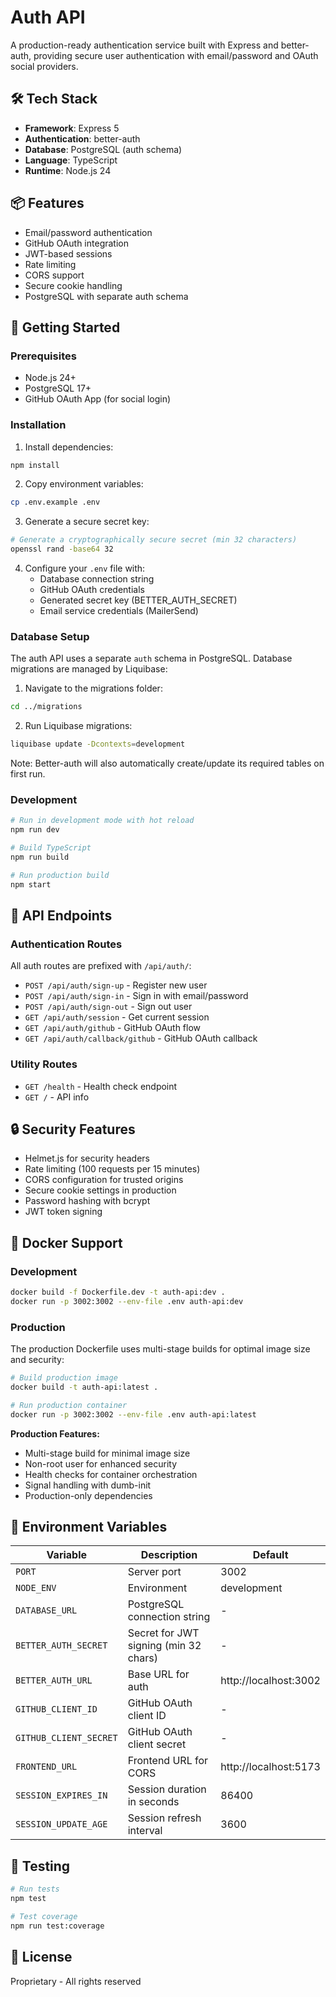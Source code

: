 # Auth API

A production-ready authentication service built with Express and better-auth, providing secure user authentication with email/password and OAuth social providers.

## 🛠 Tech Stack

- **Framework**: Express 5
- **Authentication**: better-auth
- **Database**: PostgreSQL (auth schema)
- **Language**: TypeScript
- **Runtime**: Node.js 24

## 📦 Features

- Email/password authentication
- GitHub OAuth integration
- JWT-based sessions
- Rate limiting
- CORS support
- Secure cookie handling
- PostgreSQL with separate auth schema

## 🚀 Getting Started

### Prerequisites

- Node.js 24+
- PostgreSQL 17+
- GitHub OAuth App (for social login)

### Installation

1. Install dependencies:
```bash
npm install
```

2. Copy environment variables:
```bash
cp .env.example .env
```

3. Generate a secure secret key:
```bash
# Generate a cryptographically secure secret (min 32 characters)
openssl rand -base64 32
```

4. Configure your `.env` file with:
   - Database connection string
   - GitHub OAuth credentials
   - Generated secret key (BETTER_AUTH_SECRET)
   - Email service credentials (MailerSend)

### Database Setup

The auth API uses a separate `auth` schema in PostgreSQL. Database migrations are managed by Liquibase:

1. Navigate to the migrations folder:
```bash
cd ../migrations
```

2. Run Liquibase migrations:
```bash
liquibase update -Dcontexts=development
```

Note: Better-auth will also automatically create/update its required tables on first run.

### Development

```bash
# Run in development mode with hot reload
npm run dev

# Build TypeScript
npm run build

# Run production build
npm start
```

## 🔗 API Endpoints

### Authentication Routes

All auth routes are prefixed with `/api/auth/`:

- `POST /api/auth/sign-up` - Register new user
- `POST /api/auth/sign-in` - Sign in with email/password
- `POST /api/auth/sign-out` - Sign out user
- `GET /api/auth/session` - Get current session
- `GET /api/auth/github` - GitHub OAuth flow
- `GET /api/auth/callback/github` - GitHub OAuth callback

### Utility Routes

- `GET /health` - Health check endpoint
- `GET /` - API info

## 🔒 Security Features

- Helmet.js for security headers
- Rate limiting (100 requests per 15 minutes)
- CORS configuration for trusted origins
- Secure cookie settings in production
- Password hashing with bcrypt
- JWT token signing

## 🐳 Docker Support

### Development

```bash
docker build -f Dockerfile.dev -t auth-api:dev .
docker run -p 3002:3002 --env-file .env auth-api:dev
```

### Production

The production Dockerfile uses multi-stage builds for optimal image size and security:

```bash
# Build production image
docker build -t auth-api:latest .

# Run production container
docker run -p 3002:3002 --env-file .env auth-api:latest
```

**Production Features:**
- Multi-stage build for minimal image size
- Non-root user for enhanced security
- Health checks for container orchestration
- Signal handling with dumb-init
- Production-only dependencies

## 📝 Environment Variables

| Variable | Description | Default |
|----------|-------------|---------|
| `PORT` | Server port | 3002 |
| `NODE_ENV` | Environment | development |
| `DATABASE_URL` | PostgreSQL connection string | - |
| `BETTER_AUTH_SECRET` | Secret for JWT signing (min 32 chars) | - |
| `BETTER_AUTH_URL` | Base URL for auth | http://localhost:3002 |
| `GITHUB_CLIENT_ID` | GitHub OAuth client ID | - |
| `GITHUB_CLIENT_SECRET` | GitHub OAuth client secret | - |
| `FRONTEND_URL` | Frontend URL for CORS | http://localhost:5173 |
| `SESSION_EXPIRES_IN` | Session duration in seconds | 86400 |
| `SESSION_UPDATE_AGE` | Session refresh interval | 3600 |

## 🧪 Testing

```bash
# Run tests
npm test

# Test coverage
npm run test:coverage
```

## 📄 License

Proprietary - All rights reserved

